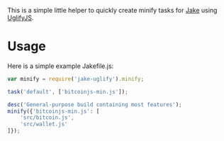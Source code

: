 This is a simple little helper to quickly create minify tasks for
[Jake](https://github.com/mde/jake) using
[UglifyJS](https://github.com/mishoo/UglifyJS).

# Usage

Here is a simple example Jakefile.js:

``` js
var minify = require('jake-uglify').minify;

task('default', ['bitcoinjs-min.js']);

desc('General-purpose build containing most features');
minify({'bitcoinjs-min.js': [
    'src/bitcoin.js',
    'src/wallet.js'
]});
```
